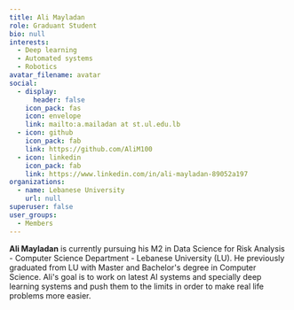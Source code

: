 ```yaml
---
title: Ali Mayladan
role: Graduant Student
bio: null
interests:
  - Deep learning
  - Automated systems
  - Robotics  
avatar_filename: avatar
social:
  - display:
      header: false
    icon_pack: fas
    icon: envelope
    link: mailto:a.mailadan at st.ul.edu.lb
  - icon: github
    icon_pack: fab
    link: https://github.com/AliM100
  - icon: linkedin
    icon_pack: fab
    link: https://www.linkedin.com/in/ali-mayladan-89052a197
organizations:
  - name: Lebanese University
    url: null
superuser: false
user_groups:
  - Members
---
```


**Ali Mayladan** is currently pursuing his M2 in Data Science for Risk Analysis - Computer Science Department - Lebanese University (LU). He previously graduated from LU with Master and Bachelor's degree in Computer Science. Ali's goal is to work on latest AI systems and specially deep learning systems and push them to the limits in order to make real life problems more easier.